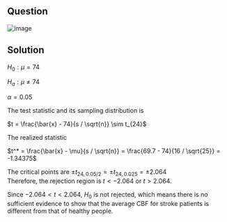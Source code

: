 ## Question

![image](https://github.com/user-attachments/assets/406012df-916b-4c06-9378-08f4f2a6cbbc)

## Solution
$H_0: \mu = 74$

$H_a: \mu \neq 74$
  
$\alpha=0.05$
  
The test statistic and its sampling distribution is  

$t = \frac{\bar{x} - 74}{s / \sqrt{n}} \sim t_{24}$
     
The realized statistic  

$t^* = \frac{\bar{x} - \mu}{s / \sqrt{n}} = \frac{69.7 - 74}{16 / \sqrt{25}} = -1.34375$
     
The critical points are $\pm t_{24, 0.05 / 2} = \pm t_{24, 0.025} = \pm 2.064$  
Therefore, the rejection region is $t < -2.064$ or $t > 2.064$.
     
Since $-2.064 < t < 2.064$, $H_0$ is not rejected, which means there is no sufficient evidence to show that the average CBF for stroke patients is different from that of healthy people.
